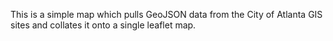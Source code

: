 This is a simple map which pulls GeoJSON data from the City of Atlanta
GIS sites and collates it onto a single leaflet map.

